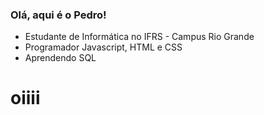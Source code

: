### Olá, aqui é o Pedro!
- Estudante de Informática no IFRS - Campus Rio Grande
- Programador Javascript, HTML e CSS
- Aprendendo SQL
<h1>oiiii</h1>
